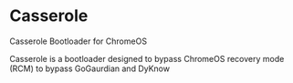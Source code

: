 # Casserole
Casserole Bootloader for ChromeOS

Casserole is a bootloader designed to bypass ChromeOS recovery mode (RCM) to bypass GoGaurdian and DyKnow
